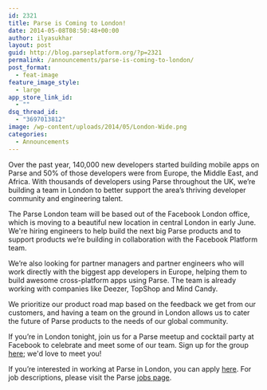 ```yaml
---
id: 2321
title: Parse is Coming to London!
date: 2014-05-08T08:50:48+00:00
author: ilyasukhar
layout: post
guid: http://blog.parseplatform.org/?p=2321
permalink: /announcements/parse-is-coming-to-london/
post_format:
  - feat-image
feature_image_style:
  - large
app_store_link_id:
  - ""
dsq_thread_id:
  - "3697013812"
image: /wp-content/uploads/2014/05/London-Wide.png
categories:
  - Announcements
---
```

Over the past year, 140,000 new developers started building mobile apps on Parse and 50% of those developers were from Europe, the Middle East, and Africa. With thousands of developers using Parse throughout the UK, we’re building a team in London to better support the area’s thriving developer community and engineering talent.

The Parse London team will be based out of the Facebook London office, which is moving to a beautiful new location in central London in early June. We're hiring engineers to help build the next big Parse products and to support products we’re building in collaboration with the Facebook Platform team.

We’re also looking for partner managers and partner engineers who will work directly with the biggest app developers in Europe, helping them to build awesome cross-platform apps using Parse. The team is already working with companies like Deezer, TopShop and Mind Candy.

We prioritize our product road map based on the feedback we get from our customers, and having a team on the ground in London allows us to cater the future of Parse products to the needs of our global community.

If you’re in London tonight, join us for a Parse meetup and cocktail party at Facebook to celebrate and meet some of our team. Sign up for the group <a href="http://www.meetup.com/London-Parse-Developer-Meetup/" target="_blank">here</a>; we'd love to meet you!

If you’re interested in working at Parse in London, you can apply <a href="https://www.facebook.com/careers/department?dept=engineering&req=a0IA0000006ckfoMAA" target="_blank">here</a>. For job descriptions, please visit the Parse [jobs page](https://parse.com/about).